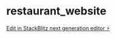 # restaurant_website

[Edit in StackBlitz next generation editor ⚡️](https://stackblitz.com/~/github.com/WeZza2023/restaurant_website)
